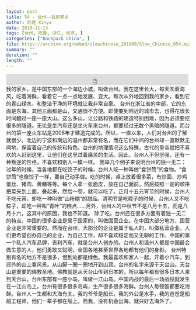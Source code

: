 ```yaml
---
layout: post
title: 54 - 台州——我的家乡
author: 昕煜 Xinyu
date: 2010-11-13
tags: [台州, 吃饭, 浙江, 经济, ]
categories: ["Backpack China", ]
file: https://archive.org/embed/slowchinese_201909/Slow_Chinese_054.mp3
summary: ""
duration: ""
length: ""
---
```


<iframe src="https://archive.org/embed/slowchinese_201909/Slow_Chinese_054.mp3" width="500" height="30" frameborder="0" webkitallowfullscreen="true" mozallowfullscreen="true" allowfullscreen></iframe>
我的家乡，是中国东部的一个海边小城，叫做台州。我在这里长大，每天吹着海风，吃着海鲜，看着它一点一点地发展、变大。每次从外地回到我的家乡，看到它的青山绿水、和整洁干净的环境就让我非常自豪。
台州在浙江省的中部，它的东面是东海，其他三面都是山，交通很不方便。即使要到附近的城市去，也得花很长时间翻过一座一座大山。这么多山，让公路和铁路的建造特别困难，因为必须要挖很多的隧道。无论是坐汽车还是坐火车来台州，都要经过无数个黑暗的隧道。而台州的第一座火车站是2008年才建造完成的。所以，一直以来，人们对台州的了解就很少。北边的宁波和南边的温州都非常有名，而在它们中间的台州却一直默默无闻地，保留着自己的传统和特色。台州的地理情况这么特殊，古代的皇帝就把不喜欢的人赶到这里，让他们在这里过着痛苦的生活。因此，台州人不但坚强，还有一种叛逆的性格，不喜欢和别人一模一样。
我举几个例子来说明台州的独一无二：过年的时候，当各地都在吃饺子的时候，台州人吃一种叫做“食饼筒”的食物。“食饼筒”也像饺子一样，要自己动手做。吃的时候，桌上放着很多菜，有炒面、炒鸡蛋丝、猪肉、黄鳝等等。每个人拿一张面皮，放在自己面前，然后按照一定的顺序把菜夹到上面，叠起来，然后一卷，就可以吃了。正月十五元宵节的时候，台州人不吃元宵，却吃一种叫做“山粉糊”的甜品。清明节是吃粽子的时候，台州人又不吃粽子，却吃一种叫“青叶”的糕点……另外，台州人的中秋节不是八月十五，而是八月十六，这其中的原因，我也不知道。
除了吃，台州还在很多方面有着独一无二的特点。中国的很多企业是属于国家的，叫做国营企业。在中国大部分地方，国营企业是非常重要的。然而在台州，大部分的企业是属于私人的，叫做私营企业。人们更希望创办自己的企业，为自己工作，却不喜欢稳定而又无聊的工作。中国的第一个私人汽车品牌，吉利汽车，就是台州人创办的。台州人和温州人都是中国最会做生意的人，他们勇敢又聪明，全国各地甚至世界各地都有他们的身影。
台州特别有名的地方不是很多，但到处都是绿色。我最喜欢和家人一起，开着小汽车，到郊外的山上看风景。从山脚一圈一圈地开到山顶。台州的名字来源于天台山。天台山是重要的佛教圣地。佛教就是从天台山传到日本的，所以每年都有很多日本人来到天台山。台州东部有一座小岛，叫做一江山岛。中国内战的最后一场战役就发生在一江山岛上。台州有很多很多岛屿，生产很多很多海鲜。台州人每顿饭都要吃海鲜。台州人一生都和大海有关。我的爷爷是船长，我的外公是水手，我的爸爸是船舶工程师，他们一辈子都在船上。而我，没有机会出海，就只好去海外了。
 
